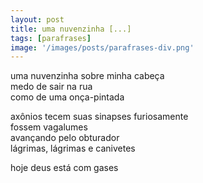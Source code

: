 ```yaml
---
layout: post
title: uma nuvenzinha [...]
tags: [parafrases]
image: '/images/posts/parafrases-div.png'
---
```

uma nuvenzinha sobre minha cabeça<br>
medo de sair na rua<br>
como de uma onça-pintada<br>

axônios tecem suas sinapses furiosamente<br>
fossem vagalumes<br>
avançando pelo obturador<br>
lágrimas, lágrimas e canivetes<br>

hoje deus está com gases
